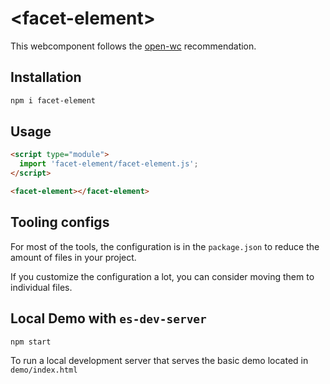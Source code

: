 # \<facet-element>

This webcomponent follows the [open-wc](https://github.com/open-wc/open-wc) recommendation.

## Installation
```bash
npm i facet-element
```

## Usage
```html
<script type="module">
  import 'facet-element/facet-element.js';
</script>

<facet-element></facet-element>
```



## Tooling configs

For most of the tools, the configuration is in the `package.json` to reduce the amount of files in your project.

If you customize the configuration a lot, you can consider moving them to individual files.

## Local Demo with `es-dev-server`
```bash
npm start
```
To run a local development server that serves the basic demo located in `demo/index.html`
